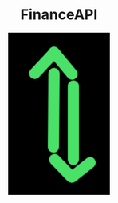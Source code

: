 
<h1 align="center">
  FinanceAPI 
</h1>

<p align="center">
  <img src="Imagens/img.png" alt="descrição">
</p>


